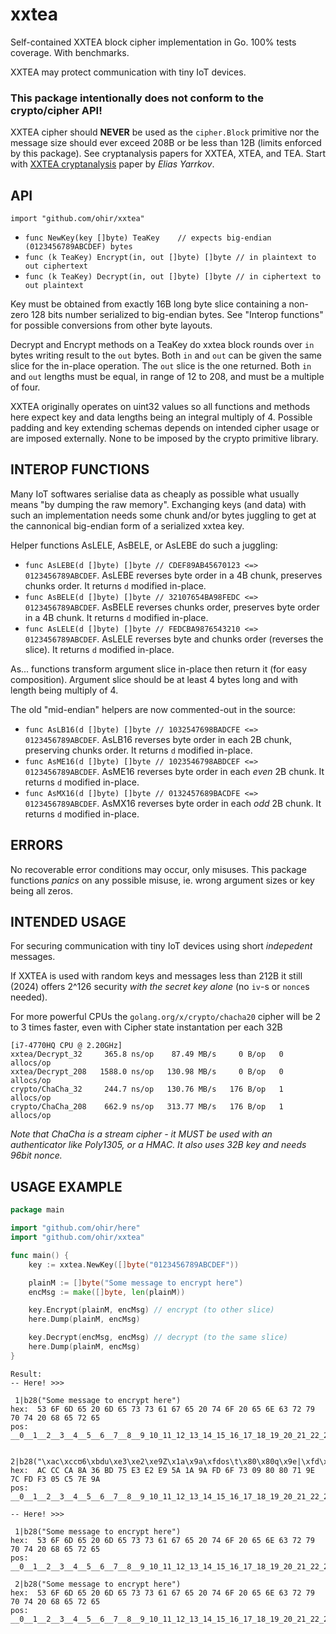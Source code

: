 # xxtea
Self-contained XXTEA block cipher implementation in Go. 100% tests coverage.  With benchmarks.

XXTEA may protect communication with tiny IoT devices.


### This package intentionally does not conform to the crypto/cipher API!

XXTEA cipher should **NEVER** be used as the `cipher.Block` primitive nor the message size should ever exceed 208B or be less than 12B (limits enforced by this package).  See cryptanalysis papers for XXTEA, XTEA, and TEA.  Start with [XXTEA cryptanalysis](https://eprint.iacr.org/2010/254) paper by _Elias Yarrkov_.


## API
 `import "github.com/ohir/xxtea"`

 - `func NewKey(key []byte) TeaKey    // expects big-endian (0123456789ABCDEF) bytes`
 - `func (k TeaKey) Encrypt(in, out []byte) []byte // in plaintext to out ciphertext`
 - `func (k TeaKey) Decrypt(in, out []byte) []byte // in ciphertext to out plaintext`

Key must be obtained from exactly 16B long byte slice containing a non-zero 128 bits number serialized to big-endian bytes.  See "Interop functions" for possible conversions from other byte layouts.

Decrypt and Encrypt methods on a TeaKey do xxtea block rounds over `in` bytes writing result to the `out` bytes.  Both `in` and `out` can be given the same slice for the in-place operation.  The `out` slice is the one returned.  Both `in` and `out` lengths must be equal, in range of 12 to 208, and must be a multiple of four.

XXTEA originally operates on uint32 values so all functions and methods here expect key and data lengths being an integral multiply of 4.  Possible padding and key extending schemas depends on intended cipher usage or are imposed externally.  None to be imposed by the crypto primitive library.


## INTEROP FUNCTIONS

Many IoT softwares serialise data as cheaply as possible what usually means "by dumping the raw memory".  Exchanging keys (and data) with such an implementation needs some chunk and/or bytes juggling to get at the cannonical big-endian form of a serialized xxtea key.

Helper functions AsLELE, AsBELE, or AsLEBE do such a juggling:

 - `func AsLEBE(d []byte) []byte // CDEF89AB45670123 <=> 0123456789ABCDEF`. AsLEBE reverses byte order in a 4B chunk, preserves chunks order. It returns `d` modified in-place.
 - `func AsBELE(d []byte) []byte // 32107654BA98FEDC <=> 0123456789ABCDEF`. AsBELE reverses chunks order, preserves byte order in a 4B chunk. It returns `d` modified in-place.
 - `func AsLELE(d []byte) []byte // FEDCBA9876543210 <=> 0123456789ABCDEF`. AsLELE reverses byte and chunks order (reverses the slice). It returns `d` modified in-place.

As... functions transform argument slice in-place then return it (for easy composition).
Argument slice should be at least 4 bytes long and with length being multiply of 4.

The old "mid-endian" helpers are now commented-out in the source:

 - `func AsLB16(d []byte) []byte // 1032547698BADCFE <=> 0123456789ABCDEF`. AsLB16 reverses byte order in each 2B chunk, preserving chunks order. It returns `d` modified in-place.
 - `func AsME16(d []byte) []byte // 1023546798ABDCEF <=> 0123456789ABCDEF`. AsME16 reverses byte order in each _even_ 2B chunk. It returns `d` modified in-place.
 - `func AsMX16(d []byte) []byte // 0132457689BACDFE <=> 0123456789ABCDEF`. AsMX16 reverses byte order in each _odd_ 2B chunk. It returns `d` modified in-place.


## ERRORS

No recoverable error conditions may occur, only misuses.  This package functions _panics_ on any possible misuse, ie. wrong argument sizes or key being all zeros.


## INTENDED USAGE

For securing communication with tiny IoT devices using short _indepedent_ messages.

If XXTEA is used with random keys and messages less than 212B it still (2024) offers 2^126 security _with the secret key alone_ (no `iv`-s or `nonce`s needed).

For more powerful CPUs the `golang.org/x/crypto/chacha20` cipher will be 2 to 3 times faster, even with Cipher state instantation per each 32B

```
[i7-4770HQ CPU @ 2.20GHz]
xxtea/Decrypt_32     365.8 ns/op    87.49 MB/s     0 B/op   0 allocs/op
xxtea/Decrypt_208   1588.0 ns/op   130.98 MB/s     0 B/op   0 allocs/op
crypto/ChaCha_32     244.7 ns/op   130.76 MB/s   176 B/op   1 allocs/op
crypto/ChaCha_208    662.9 ns/op   313.77 MB/s   176 B/op   1 allocs/op
```
_Note that ChaCha is a stream cipher - it MUST be used with an authenticator like Poly1305, or a HMAC.  It also uses 32B key and needs 96bit nonce._


## USAGE EXAMPLE

```go
package main

import "github.com/ohir/here"
import "github.com/ohir/xxtea"

func main() {
	key := xxtea.NewKey([]byte("0123456789ABCDEF"))

	plainM := []byte("Some message to encrypt here")
	encMsg := make([]byte, len(plainM))

	key.Encrypt(plainM, encMsg) // encrypt (to other slice)
	here.Dump(plainM, encMsg)

	key.Decrypt(encMsg, encMsg) // decrypt (to the same slice)
	here.Dump(plainM, encMsg)
}
```
```
Result:
-- Here! >>>

 1|b28("Some message to encrypt here")
hex:  53 6F 6D 65 20 6D 65 73 73 61 67 65 20 74 6F 20 65 6E 63 72 79 70 74 20 68 65 72 65
pos: __0__1__2__3__4__5__6__7__8__9_10_11_12_13_14_15_16_17_18_19_20_21_22_23_24_25_26_27

 2|b28("\xac\xccʊ6\xbdu\xe3\xe2\xe9Z\x1a\x9a\xfdos\t\x80\x80q\x9e|\xfd\xf3\x05\xc5~\x9a")
hex:  AC CC CA 8A 36 BD 75 E3 E2 E9 5A 1A 9A FD 6F 73 09 80 80 71 9E 7C FD F3 05 C5 7E 9A
pos: __0__1__2__3__4__5__6__7__8__9_10_11_12_13_14_15_16_17_18_19_20_21_22_23_24_25_26_27

-- Here! >>>

 1|b28("Some message to encrypt here")
hex:  53 6F 6D 65 20 6D 65 73 73 61 67 65 20 74 6F 20 65 6E 63 72 79 70 74 20 68 65 72 65
pos: __0__1__2__3__4__5__6__7__8__9_10_11_12_13_14_15_16_17_18_19_20_21_22_23_24_25_26_27

 2|b28("Some message to encrypt here")
hex:  53 6F 6D 65 20 6D 65 73 73 61 67 65 20 74 6F 20 65 6E 63 72 79 70 74 20 68 65 72 65
pos: __0__1__2__3__4__5__6__7__8__9_10_11_12_13_14_15_16_17_18_19_20_21_22_23_24_25_26_27
```

